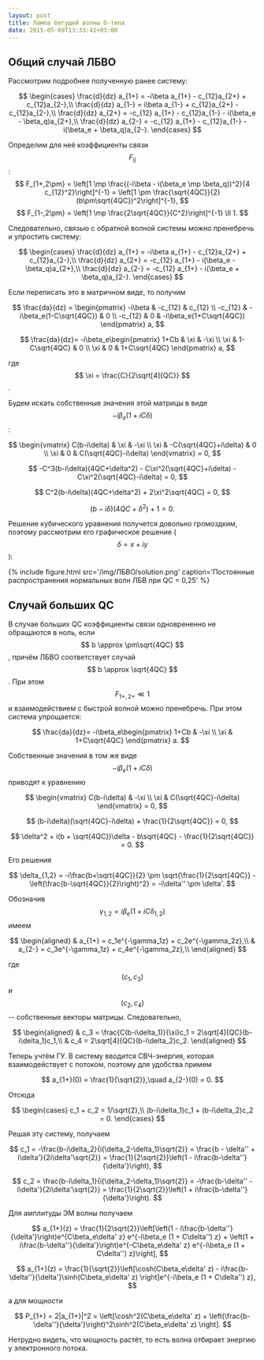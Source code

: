 ```yaml
---
layout: post
title: Лампа бегущей волны О-типа
date: 2015-05-09T13:33:41+03:00
---
```


## Общий случай ЛБВО

Рассмотрим подробнее полученную ранее систему:

$$
	\begin{cases}
		\frac{d}{dz} a_{1+} = -i\beta a_{1+} - c_{12}a_{2+} + c_{12}a_{2-},\\
		\frac{d}{dz} a_{1-} = i\beta a_{1-} + c_{12}a_{2+} - c_{12}a_{2-},\\
		\frac{d}{dz} a_{2+} = -c_{12} a_{1+} - c_{12}a_{1-} - i(\beta_e - \beta_q)a_{2+},\\
		\frac{d}{dz} a_{2-} = -c_{12} a_{1+} - c_{12}a_{1-} - i(\beta_e + \beta_q)a_{2-}.
	\end{cases}
$$

Определим для неё коэффициенты связи $$ F_{ij} $$:
$$
	F_{1+,2\pm} = \left[1 \mp \frac{(-i\beta - i(\beta_e \mp \beta_q))^2}{4 c_{12}^2}\right]^{-1} = \left[1 \pm \frac{\sqrt{4QC}}{2}(b\pm\sqrt{4QC})^2\right]^{-1},
$$
$$
	F_{1-,2\pm} = \left[1 \mp \frac{2\sqrt{4QC}}{C^2}\right]^{-1} \ll 1.
$$

Следовательно, связью с обратной волной системы можно пренебречь и упростить систему:

$$
	\begin{cases}
		\frac{d}{dz} a_{1+} = -i\beta a_{1+} - c_{12}a_{2+} + c_{12}a_{2-},\\
		\frac{d}{dz} a_{2+} = -c_{12} a_{1+} - i(\beta_e - \beta_q)a_{2+},\\
		\frac{d}{dz} a_{2-} = -c_{12} a_{1+} - i(\beta_e + \beta_q)a_{2-}.
	\end{cases}
$$

Если переписать это в матричном виде, то получим

$$
	\frac{da}{dz} = \begin{pmatrix}
	-i\beta & -c_{12} & c_{12} \\
	-c_{12} & -i\beta_e(1-C\sqrt{4QC}) & 0 \\
	-c_{12} & 0 & -i\beta_e(1+C\sqrt{4QC})
	\end{pmatrix}
	a,
$$

$$
	\frac{da}{dz}= -i\beta_e\begin{pmatrix}
	1+Cb & \xi & -\xi \\
	\xi & 1-C\sqrt{4QC} & 0 \\
	\xi & 0 & 1+C\sqrt{4QC}
	\end{pmatrix}
	a,
$$

где $$ \xi = \frac{C}{2\sqrt[4]{QC}} $$.

Будем искать собственные значения этой матрицы в виде $$ -i\beta_e(1+iC\delta) $$:

$$
	\begin{vmatrix}
	C(b-i\delta) & \xi & -\xi \\
	\xi & -C(\sqrt{4QC}+i\delta) & 0 \\
	\xi & 0 & C(\sqrt{4QC}-i\delta)
	\end{vmatrix} = 0,
$$

$$
	-C^3(b-i\delta)(4QC+\delta^2) - C\xi^2(\sqrt{4QC}+i\delta) - C\xi^2(\sqrt{4QC}-i\delta) = 0,
$$

$$
	C^2(b-i\delta)(4QC+\delta^2) + 2\xi^2\sqrt{4QC} = 0,
$$

$$
	(b-i\delta)(4QC+\delta^2) + 1 = 0.
$$

Решение кубического уравнения получется довольно громоздким, поэтому рассмотрим его графическое решение ($$\delta = x + iy $$):

{% include figure.html src='/img/ЛБВО/solution.png' caption='Постоянные распространения нормальных волн ЛБВ при QC = 0,25' %}

## Случай больших QC

В случае больших QC коэффициенты связи одноврененно не обращаются в ноль, если $$ b \approx \pm\sqrt{4QC} $$, причём ЛБВО соответствует случай $$ b \approx \sqrt{4QC} $$. При этом $$ F_{1+,2+} \ll 1 $$ и взаимодействием с быстрой волной можно пренебречь. При этом система упрощается:

$$
	\frac{da}{dz}= -i\beta_e\begin{pmatrix}
	1+Cb & -\xi \\
	\xi & 1+C\sqrt{4QC}
	\end{pmatrix}
	a.
$$

Собственные значения в том же виде $$ -i\beta_e(1+iC\delta) $$ приводят к уравнению

$$
	\begin{vmatrix}
	C(b-i\delta) & -\xi \\
	\xi & C(\sqrt{4QC}-i\delta)
	\end{vmatrix} = 0,
$$

$$
	(b-i\delta)(\sqrt{4QC}-i\delta) + \frac{1}{2\sqrt{4QC}} = 0,
$$

$$
	\delta^2 + i(b + \sqrt{4QC})\delta - b\sqrt{4QC} - \frac{1}{2\sqrt{4QC}} = 0.
$$

Его решения

$$
	\delta_{1,2} = -i\frac{b+\sqrt{4QC}}{2} \pm \sqrt{\frac{1}{2\sqrt{4QC}} - \left(\frac{b-\sqrt{4QC}}{2}\right)^2} = -i\delta'' \pm \delta'.
$$

Обозначив $$ \gamma_{1,2} = i\beta_e(1+iC\delta_{1,2}) $$ имеем

$$
\begin{aligned}
	& a_{1+} = c_1e^{-\gamma_1z} + c_2e^{-\gamma_2z},\\
	& a_{2-} = c_3e^{-\gamma_1z} + c_4e^{-\gamma_2z},\\
\end{aligned}
$$

где $$ (c_1, c_3) $$ и $$ (c_2, c_4) $$ -- собственные векторы матрицы.
Следовательно,

$$
\begin{aligned}
	& с_3 = \frac{C(b-i\delta_1)}{\xi}c_1 = 2\sqrt[4]{QC}(b-i\delta_1)c_1,\\
	& с_4 = 2\sqrt[4]{QC}(b-i\delta_2)c_2.
\end{aligned}
$$

Теперь учтём ГУ. В систему вводится СВЧ-энергия, которая взаимодействует с потоком, поэтому для удобства примем

$$
	a_{1+}(0) = \frac{1}{\sqrt{2}},\quad a_{2-}(0) = 0.
$$

Отсюда

$$
\begin{cases}
	c_1 + c_2 = 1/\sqrt{2},\\
	(b-i\delta_1)c_1 + (b-i\delta_2)c_2 = 0.
\end{cases}
$$

Решая эту систему, получаем

$$
	c_1 = -\frac{b-i\delta_2}{i(\delta_2-\delta_1)\sqrt{2}} = \frac{b - \delta'' + i\delta'}{2i\delta'\sqrt{2}} = \frac{1}{2\sqrt{2}}\left(1 - i\frac{b-\delta''}{\delta'}\right),
$$

$$
	c_2 = \frac{b-i\delta_1}{i(\delta_2-\delta_1)\sqrt{2}} = -\frac{b-\delta'' -i\delta'}{2i\delta'\sqrt{2}} = \frac{1}{2\sqrt{2}}\left(1 + i\frac{b-\delta''}{\delta'}\right).
$$

Для амплитуды ЭМ волны получаем

$$
	a_{1+}(z) = \frac{1}{2\sqrt{2}}\left[\left(1 - i\frac{b-\delta''}{\delta'}\right)e^{C\beta_e\delta' z} e^{-i\beta_e (1 + C\delta'') z} + \left(1 + i\frac{b-\delta''}{\delta'}\right)e^{-C\beta_e\delta' z} e^{-i\beta_e (1 + C\delta'') z}\right],
$$

$$
	a_{1+}(z) = \frac{1}{\sqrt{2}}\left[\cosh(C\beta_e\delta' z) - i\frac{b-\delta''}{\delta'}\sinh(C\beta_e\delta' z) \right]e^{-i\beta_e (1 + C\delta'') z},
$$

а для мощности

$$
	P_{1+} = 2|a_{1+}|^2 = \left[\cosh^2(C\beta_e\delta' z) + \left(\frac{b-\delta''}{\delta'}\right)^2\sinh^2(C\beta_e\delta' z) \right].
$$

Нетрудно видеть, что мощность растёт, то есть волна отбирает энергию у электронного потока.